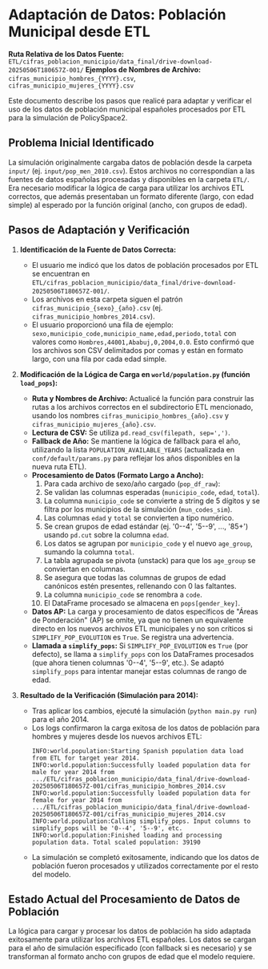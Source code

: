 # Adaptación de Datos: Población Municipal desde ETL

**Ruta Relativa de los Datos Fuente:** `ETL/cifras_poblacion_municipio/data_final/drive-download-20250506T180657Z-001/`
**Ejemplos de Nombres de Archivo:** `cifras_municipio_hombres_{YYYY}.csv`, `cifras_municipio_mujeres_{YYYY}.csv`

Este documento describe los pasos que realicé para adaptar y verificar el uso de los datos de población municipal españoles procesados por ETL para la simulación de PolicySpace2.

## Problema Inicial Identificado
La simulación originalmente cargaba datos de población desde la carpeta `input/` (ej. `input/pop_men_2010.csv`). Estos archivos no correspondían a las fuentes de datos españolas procesadas y disponibles en la carpeta `ETL/`. Era necesario modificar la lógica de carga para utilizar los archivos ETL correctos, que además presentaban un formato diferente (largo, con edad simple) al esperado por la función original (ancho, con grupos de edad).

## Pasos de Adaptación y Verificación

1.  **Identificación de la Fuente de Datos Correcta:**
    *   El usuario me indicó que los datos de población procesados por ETL se encuentran en `ETL/cifras_poblacion_municipio/data_final/drive-download-20250506T180657Z-001/`.
    *   Los archivos en esta carpeta siguen el patrón `cifras_municipio_{sexo}_{año}.csv` (ej. `cifras_municipio_hombres_2014.csv`).
    *   El usuario proporcionó una fila de ejemplo: `sexo,municipio_code,municipio_name,edad,periodo,total` con valores como `Hombres,44001,Ababuj,0,2004,0.0`. Esto confirmó que los archivos son CSV delimitados por comas y están en formato largo, con una fila por cada edad simple.

2.  **Modificación de la Lógica de Carga en `world/population.py` (función `load_pops`):**
    *   **Ruta y Nombres de Archivo:** Actualicé la función para construir las rutas a los archivos correctos en el subdirectorio ETL mencionado, usando los nombres `cifras_municipio_hombres_{año}.csv` y `cifras_municipio_mujeres_{año}.csv`.
    *   **Lectura de CSV:** Se utiliza `pd.read_csv(filepath, sep=',')`.
    *   **Fallback de Año:** Se mantiene la lógica de fallback para el año, utilizando la lista `POPULATION_AVAILABLE_YEARS` (actualizada en `conf/default/params.py` para reflejar los años disponibles en la nueva ruta ETL).
    *   **Procesamiento de Datos (Formato Largo a Ancho):**
        1.  Para cada archivo de sexo/año cargado (`pop_df_raw`):
        2.  Se validan las columnas esperadas (`municipio_code`, `edad`, `total`).
        3.  La columna `municipio_code` se convierte a string de 5 dígitos y se filtra por los municipios de la simulación (`mun_codes_sim`).
        4.  Las columnas `edad` y `total` se convierten a tipo numérico.
        5.  Se crean grupos de edad estándar (ej. '0--4', '5--9', ..., '85+') usando `pd.cut` sobre la columna `edad`.
        6.  Los datos se agrupan por `municipio_code` y el nuevo `age_group`, sumando la columna `total`.
        7.  La tabla agrupada se pivota (unstack) para que los `age_group` se conviertan en columnas.
        8.  Se asegura que todas las columnas de grupos de edad canónicos estén presentes, rellenando con 0 las faltantes.
        9.  La columna `municipio_code` se renombra a `code`.
        10. El DataFrame procesado se almacena en `pops[gender_key]`.
    *   **Datos AP:** La carga y procesamiento de datos específicos de "Áreas de Ponderación" (AP) se omite, ya que no tienen un equivalente directo en los nuevos archivos ETL municipales y no son críticos si `SIMPLIFY_POP_EVOLUTION` es `True`. Se registra una advertencia.
    *   **Llamada a `simplify_pops`:** Si `SIMPLIFY_POP_EVOLUTION` es `True` (por defecto), se llama a `simplify_pops` con los DataFrames procesados (que ahora tienen columnas '0--4', '5--9', etc.). Se adaptó `simplify_pops` para intentar manejar estas columnas de rango de edad.

3.  **Resultado de la Verificación (Simulación para 2014):**
    *   Tras aplicar los cambios, ejecuté la simulación (`python main.py run`) para el año 2014.
    *   Los logs confirmaron la carga exitosa de los datos de población para hombres y mujeres desde los nuevos archivos ETL:
        ```
        INFO:world.population:Starting Spanish population data load from ETL for target year 2014.
        INFO:world.population:Successfully loaded population data for male for year 2014 from .../ETL/cifras_poblacion_municipio/data_final/drive-download-20250506T180657Z-001/cifras_municipio_hombres_2014.csv
        INFO:world.population:Successfully loaded population data for female for year 2014 from .../ETL/cifras_poblacion_municipio/data_final/drive-download-20250506T180657Z-001/cifras_municipio_mujeres_2014.csv
        INFO:world.population:Calling simplify_pops. Input columns to simplify_pops will be '0--4', '5--9', etc.
        INFO:world.population:Finished loading and processing population data. Total scaled population: 39190
        ```
    *   La simulación se completó exitosamente, indicando que los datos de población fueron procesados y utilizados correctamente por el resto del modelo.

## Estado Actual del Procesamiento de Datos de Población
La lógica para cargar y procesar los datos de población ha sido adaptada exitosamente para utilizar los archivos ETL españoles. Los datos se cargan para el año de simulación especificado (con fallback si es necesario) y se transforman al formato ancho con grupos de edad que el modelo requiere.
